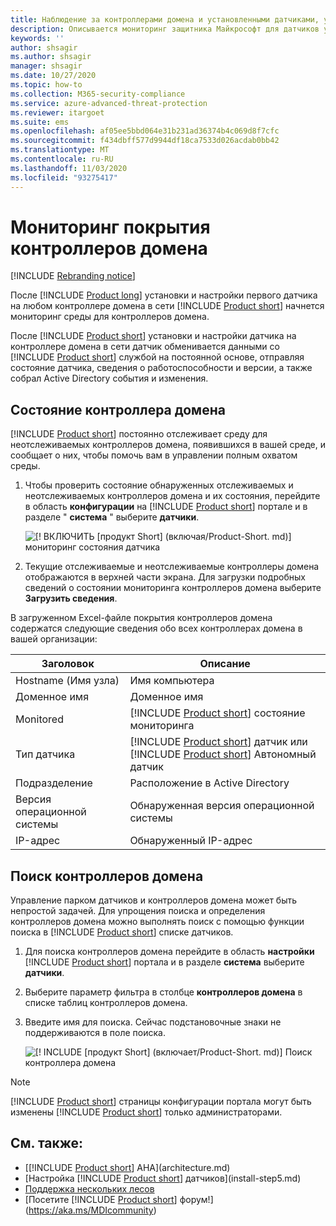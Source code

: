```yaml
---
title: Наблюдение за контроллерами домена и установленными датчиками, установленными на контроллерах домена, с помощью защитника Майкрософт для идентификации
description: Описывается мониторинг защитника Майкрософт для датчиков удостоверений и покрытия датчика с помощью защитника для идентификации.
keywords: ''
author: shsagir
ms.author: shsagir
manager: shsagir
ms.date: 10/27/2020
ms.topic: how-to
ms.collection: M365-security-compliance
ms.service: azure-advanced-threat-protection
ms.reviewer: itargoet
ms.suite: ems
ms.openlocfilehash: af05ee5bbd064e31b231ad36374b4c069d8f7cfc
ms.sourcegitcommit: f434dbff577d9944df18ca7533d026acdab0bb42
ms.translationtype: MT
ms.contentlocale: ru-RU
ms.lasthandoff: 11/03/2020
ms.locfileid: "93275417"
---
```

# <a name="monitoring-your-domain-controller-coverage"></a>Мониторинг покрытия контроллеров домена

[!INCLUDE [Rebranding notice](includes/rebranding.md)]

После [!INCLUDE [Product long](includes/product-long.md)] установки и настройки первого датчика на любом контроллере домена в сети [!INCLUDE [Product short](includes/product-short.md)] начнется мониторинг среды для контроллеров домена.

После [!INCLUDE [Product short](includes/product-short.md)] установки и настройки датчика на контроллере домена в сети датчик обменивается данными со [!INCLUDE [Product short](includes/product-short.md)] службой на постоянной основе, отправляя состояние датчика, сведения о работоспособности и версии, а также собрал Active Directory события и изменения.

## <a name="domain-controller-status"></a>Состояние контроллера домена

[!INCLUDE [Product short](includes/product-short.md)] постоянно отслеживает среду для неотслеживаемых контроллеров домена, появившихся в вашей среде, и сообщает о них, чтобы помочь вам в управлении полным охватом среды.

1. Чтобы проверить состояние обнаруженных отслеживаемых и неотслеживаемых контроллеров домена и их состояния, перейдите в область **конфигурации** на [!INCLUDE [Product short](includes/product-short.md)] портале и в разделе " **система** " выберите **датчики**.

    ![[! ВКЛЮЧИТЬ [продукт Short] (включая/Product-Short. md)] мониторинг состояния датчика](media/sensors-status-monitoring.png)

1. Текущие отслеживаемые и неотслеживаемые контроллеры домена отображаются в верхней части экрана. Для загрузки подробных сведений о состоянии мониторинга контроллеров домена выберите **Загрузить сведения**.

В загруженном Excel-файле покрытия контроллеров домена содержатся следующие сведения обо всех контроллерах домена в вашей организации:

|Заголовок|Описание|
|----|----|
|Hostname (Имя узла)|Имя компьютера|
|Доменное имя|Доменное имя|
|Monitored|[!INCLUDE [Product short](includes/product-short.md)] состояние мониторинга|
|Тип датчика|[!INCLUDE [Product short](includes/product-short.md)] датчик или [!INCLUDE [Product short](includes/product-short.md)] Автономный датчик|
|Подразделение|Расположение в Active Directory |
|Версия операционной системы| Обнаруженная версия операционной системы|
|IP-адрес|Обнаруженный IP-адрес|

## <a name="search-domain-controllers"></a>Поиск контроллеров домена

Управление парком датчиков и контроллеров домена может быть непростой задачей. Для упрощения поиска и определения контроллеров домена можно выполнять поиск с помощью функции поиска в [!INCLUDE [Product short](includes/product-short.md)] списке датчиков.

1. Для поиска контроллеров домена перейдите в область **настройки** [!INCLUDE [Product short](includes/product-short.md)] портала и в разделе **система** выберите **датчики**.
1. Выберите параметр фильтра в столбце **контроллеров домена** в списке таблиц контроллеров домена.
1. Введите имя для поиска. Сейчас подстановочные знаки не поддерживаются в поле поиска.

    ![[! INCLUDE [продукт Short] (включает/Product-Short. md)] Поиск контроллера домена](media/search-sensor.png)

> [!NOTE]
> [!INCLUDE [Product short](includes/product-short.md)] страницы конфигурации портала могут быть изменены [!INCLUDE [Product short](includes/product-short.md)] только администраторами.

## <a name="see-also"></a>См. также:

- [[!INCLUDE [Product short](includes/product-short.md)] AHA](architecture.md)
- [Настройка [!INCLUDE [Product short](includes/product-short.md)] датчиков](install-step5.md)
- [Поддержка нескольких лесов](multi-forest.md)
- [Посетите [!INCLUDE [Product short](includes/product-short.md)] форум!](https://aka.ms/MDIcommunity)

